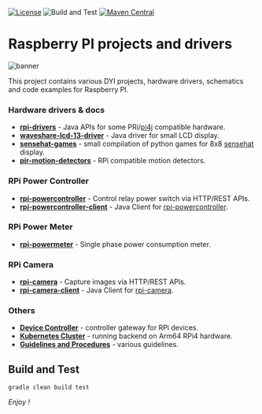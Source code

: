 [![License](https://img.shields.io/badge/License-Apache%202.0-blue.svg)](https://opensource.org/licenses/Apache-2.0)
![Build and Test](https://github.com/jveverka/rpi-projects/workflows/Build%20and%20Test/badge.svg)
[![Maven Central](https://img.shields.io/badge/maven%20central-release-green.svg)](https://search.maven.org/search?q=one.microproject.rpi)

# Raspberry PI projects and drivers

![banner](docs/graphics-banner.svg)

This project contains various DYI projects, hardware drivers, schematics and code examples for Raspberry PI.

### Hardware drivers & docs
* __[rpi-drivers](rpi-drivers)__ - Java APIs for some PRi/[pi4j](https://pi4j.com/) compatible hardware.
* __[waveshare-lcd-13-driver](waveshare-lcd-13-driver)__ - Java driver for small LCD display.
* __[sensehat-games](sensehat-games)__ - small compilation of python games for 8x8 [sensehat](https://www.raspberrypi.org/products/sense-hat/) display.
* __[pir-motion-detectors](pir-motion-detectors)__ - RPi compatible motion detectors.

### RPi Power Controller   
* __[rpi-powercontroller](rpi-powercontroller)__ - Control relay power switch via HTTP/REST APIs.
* __[rpi-powercontroller-client](rpi-powercontroller-client)__ - Java Client for [rpi-powercontroller](rpi-powercontroller).

### RPi Power Meter
* __[rpi-powermeter](rpi-powermeter)__ - Single phase power consumption meter.

### RPi Camera
* __[rpi-camera](rpi-camera)__ - Capture images via HTTP/REST APIs. 
* __[rpi-camera-client](rpi-camera-client)__ - Java Client for [rpi-camera](rpi-camera).

### Others
* __[Device Controller](device-controller)__ - controller gateway for RPi devices.
* __[Kubernetes Cluster](k8s-cluster)__ - running backend on Arm64 RPi4 hardware.
* __[Guidelines and Procedures](guidelines-and-procedures)__ - various guidelines.

## Build and Test
``
gradle clean build test
``

*Enjoy !*

